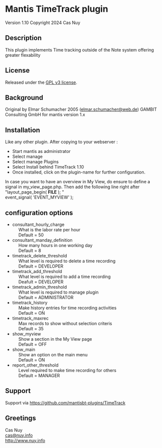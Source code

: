 
# 	Mantis TimeTrack plugin
Version 1.10
Copyright 2024 Cas Nuy

## Description

This plugin implements Time tracking outside of the Note system offering greater flexability

## License

Released under the [GPL v3 license](http://opensource.org/licenses/GPL-3.0).

## Background

Original by Elmar Schumacher  2005 (elmar.schumacher@web.de)  GAMBIT Consulting GmbH for mantis version 1.x

##  Installation

Like any other plugin. 
After copying to your webserver :
- Start mantis as administrator
- Select manage
- Select manage Plugins
- Select Install behind TimeTrack 1.10
- Once installed, click on the plugin-name for further configuration.

In case you want to have an overview in My View, do ensure to define a signal in my_view_page.php.
Then add the following line right after "layout_page_begin( __FILE__ ); "<br>
event_signal( 'EVENT_MYVIEW' ); 

## configuration options

- consultant_hourly_charge <br>
&nbsp;&nbsp;&nbsp;&nbsp; What is the labor rate per hour <br>
&nbsp;&nbsp;&nbsp;&nbsp; Default	= 50
- consultant_manday_definition <br>
&nbsp;&nbsp;&nbsp;&nbsp; How many hours in one working day <br>
&nbsp;&nbsp;&nbsp;&nbsp; Default = 8
- timetrack_delete_threshold <br>
&nbsp;&nbsp;&nbsp;&nbsp;	What level is required to delete a time recording <br>
&nbsp;&nbsp;&nbsp;&nbsp;	Default = DEVELOPER
- timetrack_add_threshold		<br>
&nbsp;&nbsp;&nbsp;&nbsp;	What level is required to add a time recording	<br>
&nbsp;&nbsp;&nbsp;&nbsp;	Deafult = DEVELOPER
- timetrack_admin_threshold	<br>
&nbsp;&nbsp;&nbsp;&nbsp; What level is required to manage plugin <br>
&nbsp;&nbsp;&nbsp;&nbsp;		Default = ADMINISTRATOR
- timetrack_history		<br>
&nbsp;&nbsp;&nbsp;&nbsp; Make history entries for time recording activities <br>
&nbsp;&nbsp;&nbsp;&nbsp; Default = ON
- timetrack_maxrec		<br>
&nbsp;&nbsp;&nbsp;&nbsp; Max records to show without selection criteris <br>
&nbsp;&nbsp;&nbsp;&nbsp; Default = 35
- show_myview	<br>
&nbsp;&nbsp;&nbsp;&nbsp; Show a section in the My View page	<br>
&nbsp;&nbsp;&nbsp;&nbsp; Default = OFF
- show_main			<br>
&nbsp;&nbsp;&nbsp;&nbsp; Show an option on the main menu		<br>
&nbsp;&nbsp;&nbsp;&nbsp; Default = ON
- report_other_threshold	<br>
&nbsp;&nbsp;&nbsp;&nbsp; Level required to make time recording for others <br>
&nbsp;&nbsp;&nbsp;&nbsp; Default = MANAGER

## Support

Support via https://github.com/mantisbt-plugins/TimeTrack

## Greetings

Cas Nuy <br>
cas@nuy.info <br>
http://www.nuy.info
